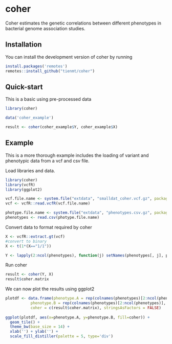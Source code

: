 # coher

<!-- badges: start -->
<!-- badges: end -->

Coher estimates the genetic correlations between different phenotypes in bacterial genome association studies.

## Installation

You can install the development version of coher by running

``` r
install.packages('remotes')
remotes::install_github("tienmt/coher")
```

## Quick-start

This is a basic using pre-processed data

``` r
library(coher)

data('coher_example')

result <- coher(coher_example$Y, coher_example$X)
```

## Example

This is a more thorough example includes the loading of variant and phenotypic data from a vcf and csv file.

Load libraries and data.

```r
library(coher)
library(vcfR)
library(ggplot2)

vcf.file.name <- system.file("extdata", "smalldat_coher.vcf.gz", package="coher")
vcf <- vcfR::read.vcfR(vcf.file.name)

photype.file.name <- system.file("extdata", "phenotypes.csv.gz", package="coher")
phenotypes <- read.csv(photype.file.name)
```

Convert data to format required by coher

```r
X <- vcfR::extract.gt(vcf)
#convert to binary
X <- t(1*(X=="1/1"))

Y <- lapply(2:ncol(phenotypes), function(j) setNames(phenotypes[, j], phenotypes$isolate))
```

Run coher

```r
result <- coher(Y, X)
result$coher.matrix
```

We can now plot the results using ggplot2

```r
plotdf <- data.frame(phenotype.A = rep(colnames(phenotypes)[2:ncol(phenotypes)], 3),
           phenotype.B = rep(colnames(phenotypes)[2:ncol(phenotypes)], each=3),
           coher = c(result$coher.matrix), stringsAsFactors = FALSE)
           
ggplot(plotdf, aes(x=phenotype.A, y=phenotype.B, fill=coher)) +
  geom_tile() +
  theme_bw(base_size = 14) +
  xlab('') + ylab('') +
  scale_fill_distiller(palette = 5, type='div')
```
